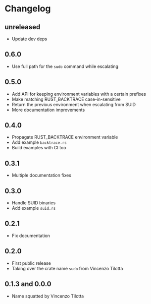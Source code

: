 # Changelog

## unreleased

* Update dev deps

## 0.6.0

* Use full path for the `sudo` command while escalating

## 0.5.0

* Add API for keeping environment variables with a certain prefixes
* Make matching RUST_BACKTRACE case-in-sensitive
* Return the previous environment when escalating from SUID
* More documentation improvements

## 0.4.0

* Propagate RUST_BACKTRACE environment variable
* Add example `backtrace.rs`
* Build examples with CI too

## 0.3.1

* Multiple documentation fixes

## 0.3.0

* Handle SUID binaries
* Add example `suid.rs`

## 0.2.1

* Fix documentation

## 0.2.0

* First public release
* Taking over the crate name `sudo` from Vincenzo Tilotta

## 0.1.3 and 0.0.0

* Name squatted by Vincenzo Tilotta
